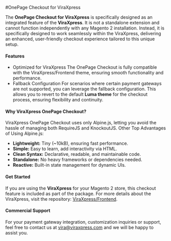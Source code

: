 #OnePage Checkout for ViraXpress

The **OnePage Checkout for ViraXpress** is specifically designed as an integrated feature of the **ViraXpress**. It is not a standalone extension and cannot function independently with any Magento 2 installation. Instead, it is specifically designed to work seamlessly within the ViraXpress, delivering an enhanced, user-friendly checkout experience tailored to this unique setup.

#### Features
- Optimized for ViraXpress
The OnePage Checkout is fully compatible with the ViraXpress/Frontend theme, ensuring smooth functionality and performance.
- Fallback Configuration
For scenarios where certain payment gateways are not supported, you can leverage the fallback configuration. This allows you to revert to the default **Luma theme** for the checkout process, ensuring flexibility and continuity.

#### Why ViraXpress OnePage Checkout?
ViraXpress OnePage Checkout uses only Alpine.js, letting you avoid the hassle of managing both RequireJS and KnockoutJS.  Other Top Advantages of Using Alpine.js:

   - **Lightweight:** Tiny (~10kB), ensuring fast performance.
   - **Simple:** Easy to learn, add interactivity via HTML.
   - **Clean Syntax:** Declarative, readable, and maintainable code.
   - **Standalone:** No heavy frameworks or dependencies needed.
   - **Reactive:** Built-in state management for dynamic UIs.

#### Get Started
If you are using the **ViraXpress** for your Magento 2 store, this checkout feature is included as part of the package. For more details about the ViraXpress, visit the repository: [ViraXpress/Frontend](https://github.com/viraxpress/Frontend).

#### Commercial Support
For your payment gateway integration, customization inquiries or support, feel free to contact us at vira@viraxpress.com and we will be happy to assist you.